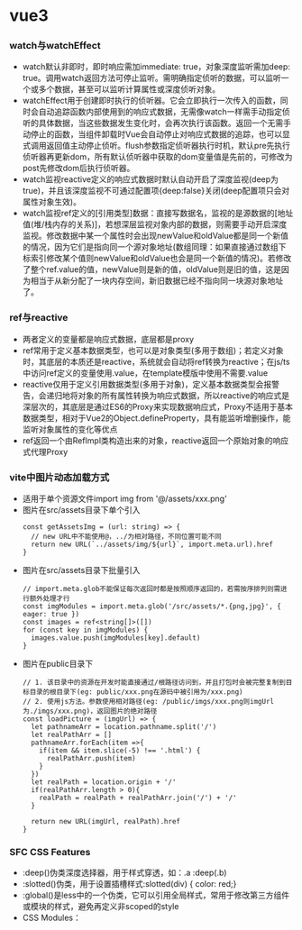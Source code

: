 # vue3

### watch与watchEffect
  - watch默认非即时，即时响应需加immediate: true，对象深度监听需加deep: true。调用watch返回方法可停止监听。需明确指定侦听的数据，可以监听一个或多个数据，甚至可以监听计算属性或深度侦听对象。
  - watchEffect用于创建即时执行的侦听器。它会立即执行一次传入的函数，同时会自动追踪函数内部使用到的响应式数据，无需像watch一样需手动指定侦听的具体数据，当这些数据发生变化时，会再次执行该函数。返回一个无需手动停止的函数，当组件卸载时Vue会自动停止对响应式数据的追踪，也可以显式调用返回值主动停止侦听。flush参数指定侦听器执行时机，默认pre先执行侦听器再更新dom，所有默认侦听器中获取的dom变量值是先前的，可修改为post先修改dom后执行侦听器。
  - watch监视reactive定义的响应式数据时默认自动开启了深度监视(deep为true)，并且该深度监视不可通过配置项{deep:false}关闭(deep配置项只会对属性对象生效)。
  - watch监视ref定义的[引用类型]数据：直接写数据名，监视的是源数据的[地址值(堆/栈内存的关系)]，若想深层监视对象内部的数据，则需要手动开启深度监视。修改数据中某一个属性时会出现newValue和oldValue都是同一个新值的情况，因为它们是指向同一个源对象地址(数组同理：如果直接通过数组下标索引修改某个值则newValue和oldValue也会是同一个新值的情况)。若修改了整个ref.value的值，newValue则是新的值，oldValue则是旧的值，这是因为相当于从新分配了一块内存空间，新旧数据已经不指向同一块源对象地址了。

### ref与reactive
  - 两者定义的变量都是响应式数据，底层都是proxy
  - ref常用于定义基本数据类型，也可以是对象类型(多用于数组)；若定义对象时，其底层的本质还是reactive，系统就会自动将ref转换为reactive；在js/ts中访问ref定义的变量使用.value，在template模版中使用不需要.value
  - reactive仅用于定义引用数据类型(多用于对象)，定义基本数据类型会报警告，会递归地将对象的所有属性转换为响应式数据，所以reactive的响应式是深层次的，其底层是通过ES6的Proxy来实现数据响应式，Proxy不适用于基本数据类型，相对于Vue2的Object.defineProperty，具有能监听增删操作，能监听对象属性的变化等优点
  - ref返回一个由RefImpl类构造出来的对象，reactive返回一个原始对象的响应式代理Proxy

### vite中图片动态加载方式
  - 适用于单个资源文件import img from '@/assets/xxx.png'
  - 图片在src/assets目录下单个引入
    ```
    const getAssetsImg = (url: string) => {
      // new URL中不能使用@，../为相对路径，不同位置可能不同
      return new URL(`../assets/img/${url}`, import.meta.url).href
    }
    ```
  - 图片在src/assets目录下批量引入
    ```
    // import.meta.glob不能保证每次返回时都是按照顺序返回的，若需按序排列则需进行额外处理才行
    const imgModules = import.meta.glob('/src/assets/*.{png,jpg}', { eager: true })
    const images = ref<string[]>([])
    for (const key in imgModules) {
      images.value.push(imgModules[key].default)
    }
    ```
  - 图片在public目录下
    ```
    // 1. 该目录中的资源在开发时能直接通过/根路径访问到，并且打包时会被完整复制到目标目录的根目录下(eg: public/xxx.png在源码中被引用为/xxx.png)
    // 2. 使用js方法。参数使用相对路径(eg: /public/imgs/xxx.png则imgUrl为./imgs/xxx.png)，返回图片的绝对路径
    const loadPicture = (imgUrl) => {
      let pathnameArr = location.pathname.split('/')
      let realPathArr = []
      pathnameArr.forEach(item =>{
        if(item && item.slice(-5) !== '.html') {
          realPathArr.push(item)
        }
      })
      let realPath = location.origin + '/'
      if(realPathArr.length > 0){
        realPath = realPath + realPathArr.join('/') + '/'
      }
  
      return new URL(imgUrl, realPath).href
    }
    ```

### SFC CSS Features
  - :deep()伪类深度选择器，用于样式穿透，如：.a :deep(.b)
  - :slotted()伪类，用于设置插槽样式:slotted(div) { color: red;}
  - :global()是less中的一个伪类，它可以引用全局样式，常用于修改第三方组件或模块的样式，避免再定义非scoped的style
  - CSS Modules：<style module>标签会编译为CSS Modules并且会将结果样式类以默认$style对象暴露给组件()
    ```
    // 不设置module名称则默认为$style
    template>
      <p :class="$style.red">This should be red</p>
    </template>
    <style module>
    .red {
      color: red;
    }
    </style>

    // 自定义module名称
    <template>
      <p :class="classes.red">red</p>
    </template>
    <style module="classes">
    .red {
      color: red;
    }
    </style>
    ```
  - v-bind()在css中动态绑定使用js变量
    ```
    // 非setup中直接使用变量
    <template>
      <div class="text">hello</div>
    </template>
    <script>
    export default {
      data() {
        return {
          color: 'red'
        }
      }
    }
    </script>
    <style>
    .text {
      color: v-bind(color)
    }
    </style>

    // setup中必须使用引号括起来
    <template>
      <p>hello</p>
    </template>
    <script setup>
      import { ref } from 'vue'
      const theme = ref({
        color: 'red'
      })
    </script>
    <style scoped>
      p {
        color: v-bind('theme.color')
      }
    </style>
    ```
    